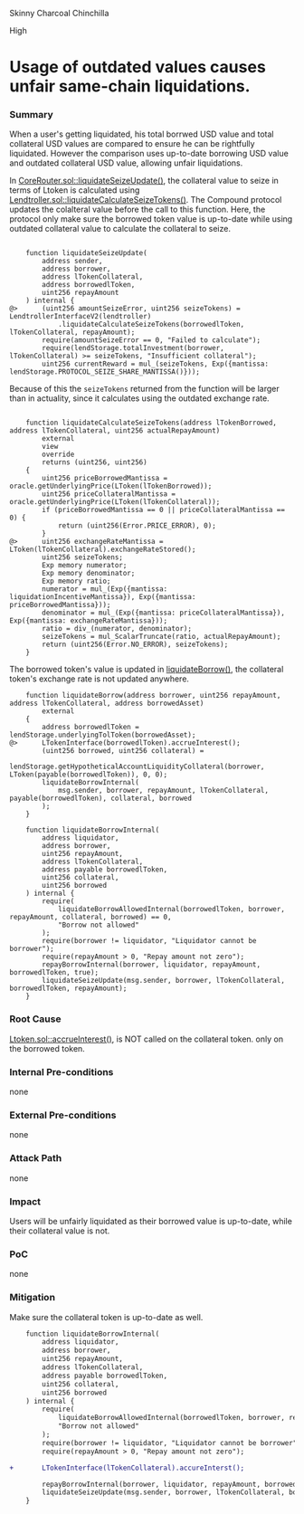 Skinny Charcoal Chinchilla

High

# Usage of outdated values causes unfair same-chain liquidations.

### Summary

When a user's getting liquidated, his total borrwed USD value and total collateral USD values are compared to ensure he can be rightfully liquidated. However the comparison uses up-to-date borrowing USD value and outdated collateral USD value, allowing unfair liquidations.

In [CoreRouter.sol::liquidateSeizeUpdate()](https://github.com/sherlock-audit/2025-05-lend-audit-contest/blob/713372a1ccd8090ead836ca6b1acf92e97de4679/Lend-V2/src/LayerZero/CoreRouter.sol#L278), the collateral value to seize in terms of Ltoken is calculated using [Lendtroller.sol::liquidateCalculateSeizeTokens()](https://github.com/sherlock-audit/2025-05-lend-audit-contest/blob/713372a1ccd8090ead836ca6b1acf92e97de4679/Lend-V2/src/Lendtroller.sol#L852). The Compound protocol updates the colalteral value before the call to this function. Here, the protocol only make sure the borrowed token value is up-to-date while using outdated collateral value to calculate the collateral to seize.

```solidity 

    function liquidateSeizeUpdate(
        address sender,
        address borrower,
        address lTokenCollateral,
        address borrowedlToken,
        uint256 repayAmount
    ) internal {
@>      (uint256 amountSeizeError, uint256 seizeTokens) = LendtrollerInterfaceV2(lendtroller)
            .liquidateCalculateSeizeTokens(borrowedlToken, lTokenCollateral, repayAmount);
        require(amountSeizeError == 0, "Failed to calculate");
        require(lendStorage.totalInvestment(borrower, lTokenCollateral) >= seizeTokens, "Insufficient collateral"); 
        uint256 currentReward = mul_(seizeTokens, Exp({mantissa: lendStorage.PROTOCOL_SEIZE_SHARE_MANTISSA()}));
```

Because of this the `seizeTokens` returned from the function will be larger than in actuality, since it calculates using the outdated exchange rate.


```solidity 
     
    function liquidateCalculateSeizeTokens(address lTokenBorrowed, address lTokenCollateral, uint256 actualRepayAmount) 
        external
        view
        override
        returns (uint256, uint256)
    {
        uint256 priceBorrowedMantissa = oracle.getUnderlyingPrice(LToken(lTokenBorrowed));
        uint256 priceCollateralMantissa = oracle.getUnderlyingPrice(LToken(lTokenCollateral));
        if (priceBorrowedMantissa == 0 || priceCollateralMantissa == 0) {
            return (uint256(Error.PRICE_ERROR), 0);
        }
@>      uint256 exchangeRateMantissa = LToken(lTokenCollateral).exchangeRateStored(); 
        uint256 seizeTokens;
        Exp memory numerator;
        Exp memory denominator;
        Exp memory ratio;
        numerator = mul_(Exp({mantissa: liquidationIncentiveMantissa}), Exp({mantissa: priceBorrowedMantissa}));
        denominator = mul_(Exp({mantissa: priceCollateralMantissa}), Exp({mantissa: exchangeRateMantissa}));
        ratio = div_(numerator, denominator);
        seizeTokens = mul_ScalarTruncate(ratio, actualRepayAmount); 
        return (uint256(Error.NO_ERROR), seizeTokens);
    }
```

The borrowed token's value is updated in [liquidateBorrow()](https://github.com/sherlock-audit/2025-05-lend-audit-contest/blob/713372a1ccd8090ead836ca6b1acf92e97de4679/Lend-V2/src/LayerZero/CoreRouter.sol#L230), the collateral token's exchange rate is not updated anywhere.

```solidity 
    function liquidateBorrow(address borrower, uint256 repayAmount, address lTokenCollateral, address borrowedAsset)
        external
    {
        address borrowedlToken = lendStorage.underlyingTolToken(borrowedAsset);
@>      LTokenInterface(borrowedlToken).accrueInterest();
        (uint256 borrowed, uint256 collateral) =
            lendStorage.getHypotheticalAccountLiquidityCollateral(borrower, LToken(payable(borrowedlToken)), 0, 0);
        liquidateBorrowInternal(
            msg.sender, borrower, repayAmount, lTokenCollateral, payable(borrowedlToken), collateral, borrowed 
        );
    }

    function liquidateBorrowInternal(
        address liquidator,
        address borrower,
        uint256 repayAmount,
        address lTokenCollateral,
        address payable borrowedlToken,
        uint256 collateral,
        uint256 borrowed
    ) internal {
        require(
            liquidateBorrowAllowedInternal(borrowedlToken, borrower, repayAmount, collateral, borrowed) == 0,
            "Borrow not allowed"
        );
        require(borrower != liquidator, "Liquidator cannot be borrower");
        require(repayAmount > 0, "Repay amount not zero");
        repayBorrowInternal(borrower, liquidator, repayAmount, borrowedlToken, true);
        liquidateSeizeUpdate(msg.sender, borrower, lTokenCollateral, borrowedlToken, repayAmount);
    }    
```


### Root Cause

[Ltoken.sol::accrueInterest()](https://github.com/sherlock-audit/2025-05-lend-audit-contest/blob/713372a1ccd8090ead836ca6b1acf92e97de4679/Lend-V2/src/LToken.sol#L324), is NOT called on the collateral token. only on the borrowed token.


### Internal Pre-conditions

none

### External Pre-conditions

none

### Attack Path

none

### Impact

Users will be unfairly liquidated as their borrowed value is up-to-date, while their collateral value is not.

### PoC

none

### Mitigation

Make sure the collateral token is up-to-date as well.

```diff
    function liquidateBorrowInternal(
        address liquidator,
        address borrower,
        uint256 repayAmount,
        address lTokenCollateral,
        address payable borrowedlToken,
        uint256 collateral,
        uint256 borrowed
    ) internal {
        require(
            liquidateBorrowAllowedInternal(borrowedlToken, borrower, repayAmount, collateral, borrowed) == 0,
            "Borrow not allowed"
        );
        require(borrower != liquidator, "Liquidator cannot be borrower");
        require(repayAmount > 0, "Repay amount not zero");

+       LTokenInterface(lTokenCollateral).accureInterst();

        repayBorrowInternal(borrower, liquidator, repayAmount, borrowedlToken, true);
        liquidateSeizeUpdate(msg.sender, borrower, lTokenCollateral, borrowedlToken, repayAmount);
    }    
```
